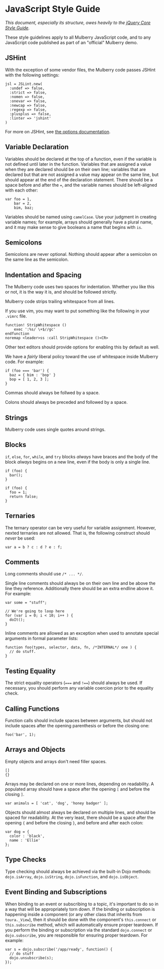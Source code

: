 # JavaScript Style Guide

*This document, especially its structure, owes heavily to the [jQuery Core
Style Guide](http://docs.jquery.com/JQuery_Core_Style_Guidelines).*

These style guidelines apply to all Mulberry JavaScript code, and to any
JavaScript code published as part of an "official" Mulberry demo.

## JSHint

With the exception of some vendor files, the Mulberry code passes JSHint with
the following settings:

    jsl = JSLint.new(
      :undef => false,
      :strict => false,
      :nomen => false,
      :onevar => false,
      :newcap => false,
      :regexp => false,
      :plusplus => false,
      :linter => 'jshint'
    )

For more on JSHint, see [the options documentation](http://www.jshint.com/options/).

## Variable Declaration

Variables should be declared at the top of a function, even if the variable is
not defined until later in the function. Variables that are assigned a value
when they are declared should be on their own line; variables that are declared
but that are not assigned a value may appear on the same line, but should
appear at the end of the declaration statement. There should be a space before
and after the `=`, and the variable names should be left-aligned with each
other:

    var foo = 1,
        bar = 2,
        bim, baz;

Variables should be named using `camelCase`. Use your judgment in creating
variable names; for example, arrays should generally have a plural name, and
it may make sense to give booleans a name that begins with `is`.

## Semicolons

Semicolons are never optional. Nothing should appear after a semicolon on the
same line as the semicolon.

## Indentation and Spacing

The Mulberry code uses two spaces for indentation. Whether you like this or
not, it is the way it is, and should be followed strictly.

Mulberry code strips trailing whitespace from all lines.

If you use vim, you may want to put something like the following in your
`.vimrc` file.

    function! StripWhitespace ()
        exec ':%s/ \+$//gc'
    endfunction
    noremap <leader>ss :call StripWhitespace ()<CR>

Other text editors should provide options for enabling this by default as well.

We have a *fairly* liberal policy toward the use of whitespace inside Mulberry
code. For example:

    if (foo === 'bar') {
      baz = { bim : 'bop' }
      bop = [ 1, 2, 3 ];
    }

Commas should always be follwed by a space.

Colons should always be preceded and followed by a space.

## Strings

Mulberry code uses single quotes around strings.

## Blocks

`if`, `else`, `for`, `while`, and `try` blocks *always* have braces and the
body of the block *always* begins on a new line, even if the body is only
a single line.

    if (foo) {
      bar();
    }

    if (foo) {
      foo = 1;
      return false;
    }

## Ternaries

The ternary operator can be very useful for variable assignment. However,
nexted ternaries are not allowed. That is, the following construct should
*never* be used:

    var a = b ? c : d ? e : f;

## Comments

Long comments should use `/* ... */`.

Single line comments should always be on their own line and be above the line
they reference. Additionally there should be an extra endline above it. For
example:

    var some = "stuff";

    // We're going to loop here
    for (var i = 0; i < 10; i++ ) {
      doIt();
    }

Inline comments are allowed as an exception when used to annotate special
arguments in formal parameter lists:

    function foo(types, selector, data, fn, /*INTERNAL*/ one ) {
      // do stuff.
    }

## Testing Equality

The strict equality operators (`===` and `!==`) should always be used. If
necessary, you should perform any variable coercion prior to the equality
check.

## Calling Functions

Function calls should include spaces between arguments, but should not include
spaces after the opening parenthesis or before the closing one:

    foo('bar', 1);

## Arrays and Objects

Empty objects and arrays don't need filler spaces.

    []
    {}

Arrays may be declared on one or more lines, depending on readability.
A populated array should have a space after the opening `[` and before the
closing `]`.

    var animals = [ 'cat', 'dog', 'honey badger' ];

Objects should almost always be declared on multiple lines, and should be
spaced for readability. At the very least, there should be a space after the
opening `{` and before the closing `}`, and before and after each colon:

    var dog = {
      color : 'black',
      name : 'Ellie'
    };

## Type Checks

Type checking should always be achieved via the built-in Dojo methods:
`dojo.isArray`, `dojo.isString`, `dojo.isFunction`, and `dojo.isObject`.

## Event Binding and Subscriptions

When binding to an event or subscribing to a topic, it's important to do so in
a way that will be appropriately torn down. If the binding or subscription is
happening inside a component (or any other class that inherits from
`toura._View`), then it should be done with the component's `this.connect` or
`this.subscribe` method, which will automatically ensure proper teardown. If
you perform the binding or subscription via the standard `dojo.connect` or
`dojo.subscribe`, you are responsible for ensuring proper teardown. For
example:

    var s = dojo.subscribe('/app/ready', function() {
      // do stuff
      dojo.unsubscribe(s);
    });
